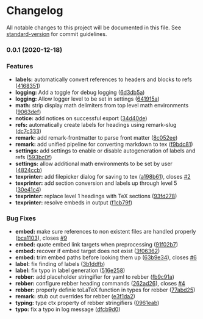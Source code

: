 # Changelog

All notable changes to this project will be documented in this file. See [standard-version](https://github.com/conventional-changelog/standard-version) for commit guidelines.

### 0.0.1 (2020-12-18)


### Features

* **labels:** automatically convert references to headers and blocks to refs ([4168351](https://github.com/raineszm/obsidian-export-to-tex/commit/4168351da50830266196acdffb9cccaa3d93625a))
* **logging:** Add a toggle for debug logging ([6d3db5a](https://github.com/raineszm/obsidian-export-to-tex/commit/6d3db5abb11f3146f025b49615e6fe340701f7be))
* **logging:** Allow logger level to be set in settings ([641915a](https://github.com/raineszm/obsidian-export-to-tex/commit/641915a414be7540164beb0d79ca6287ac9b8166))
* **math:** strip display math delimiters from top level math environments ([9063def](https://github.com/raineszm/obsidian-export-to-tex/commit/9063def77633c8d0cdf0bacb2bce268239c02de6))
* **notice:** add notices on successful export ([34d40de](https://github.com/raineszm/obsidian-export-to-tex/commit/34d40de9a0a6542e96b2695760592002b87d933e))
* **refs:** automatically create labels for headings using remark-slug ([dc7c333](https://github.com/raineszm/obsidian-export-to-tex/commit/dc7c3332d6dfc8f765379d47c7b0aaef04690a4e))
* **remark:** add remark-frontmatter to parse front matter ([8c052ee](https://github.com/raineszm/obsidian-export-to-tex/commit/8c052eea37917d47a74216b269c54860928d286b))
* **remark:** add unified pipeline for converting markdown to tex ([f9bdc81](https://github.com/raineszm/obsidian-export-to-tex/commit/f9bdc81e0f7ed84df22c495661b53bf307eef6dc))
* **settings:** add settings to enable or disable autogeneration of labels and refs ([593bc0f](https://github.com/raineszm/obsidian-export-to-tex/commit/593bc0fe551bc68329c77b136f14c07f24526096))
* **settings:** allow additional math environments to be set by user ([4824ccb](https://github.com/raineszm/obsidian-export-to-tex/commit/4824ccb48042e4f9a0567581c70878e12f7f1f34))
* **texprinter:** add filepicker dialog for saving to tex ([a198b61](https://github.com/raineszm/obsidian-export-to-tex/commit/a198b61d2b24d6c147e9bdec353917d4e26cc939)), closes [#2](https://github.com/raineszm/obsidian-export-to-tex/issues/2)
* **texprinter:** add section conversion and labels up through level 5 ([30e41c4](https://github.com/raineszm/obsidian-export-to-tex/commit/30e41c4fe7435b52ba5423cc4d7f3e07ece52907))
* **texprinter:** replace level 1 headings with TeX sections ([93fd278](https://github.com/raineszm/obsidian-export-to-tex/commit/93fd2786835ff7a9df0c03a04379cb99f8298a3e))
* **texprinter:** resolve embeds in output ([f1cb79f](https://github.com/raineszm/obsidian-export-to-tex/commit/f1cb79f4757591a0a9173f7339ea3959f965f930))


### Bug Fixes

* **embed:** make sure references to non existent files are handled properly ([bca1103](https://github.com/raineszm/obsidian-export-to-tex/commit/bca1103020d931d7213dbf802cd46ebae4254534)), closes [#9](https://github.com/raineszm/obsidian-export-to-tex/issues/9)
* **embed:** quote embed link targets when preprocessing ([91f02b7](https://github.com/raineszm/obsidian-export-to-tex/commit/91f02b7e4726149b7c3071d11836e7cdc4dfd049))
* **embed:** recover if embed target does not exist ([3f06362](https://github.com/raineszm/obsidian-export-to-tex/commit/3f0636253e71c08e914614fbebf55a76a581035d))
* **embed:** trim embed paths before looking them up ([63b9e34](https://github.com/raineszm/obsidian-export-to-tex/commit/63b9e34a62cd2d01bb8cbd9c42474851ccef4d9d)), closes [#6](https://github.com/raineszm/obsidian-export-to-tex/issues/6)
* **label:** fix finding of labels ([3b1ddfb](https://github.com/raineszm/obsidian-export-to-tex/commit/3b1ddfb8c15a050df593b956f7e2df2115277e2a))
* **label:** fix typo in label generation ([516e258](https://github.com/raineszm/obsidian-export-to-tex/commit/516e258558b1ea3b7bfea7f7c43a02a8fa2a2594))
* **rebber:** add placeholder stringifier for yaml to rebber ([fb9c91a](https://github.com/raineszm/obsidian-export-to-tex/commit/fb9c91a5d455a29449d071c8eda747cfc80e465e))
* **rebber:** configure rebber heading commands ([262ad26](https://github.com/raineszm/obsidian-export-to-tex/commit/262ad260c81213ab31efd9a9a4eb43db14b31718)), closes [#4](https://github.com/raineszm/obsidian-export-to-tex/issues/4)
* **rebber:** properly definie toLaTeX function in types for rebber ([77abd25](https://github.com/raineszm/obsidian-export-to-tex/commit/77abd25cbe7c045dac91e359430fd38ea54e9a5e))
* **remark:** stub out overrides for rebber ([e3f1da2](https://github.com/raineszm/obsidian-export-to-tex/commit/e3f1da2e7f98b7a5a6c9804cc1340bb44c415850))
* **typing:** type ctx property of rebber stringifiers ([0961eab](https://github.com/raineszm/obsidian-export-to-tex/commit/0961eab059eba1dab9971f977a13f7ef2fb5de62))
* **typo:** fix a typo in log message ([dfcb9d0](https://github.com/raineszm/obsidian-export-to-tex/commit/dfcb9d086dab5a9d8de43fcdfc2db102fff18a88))
